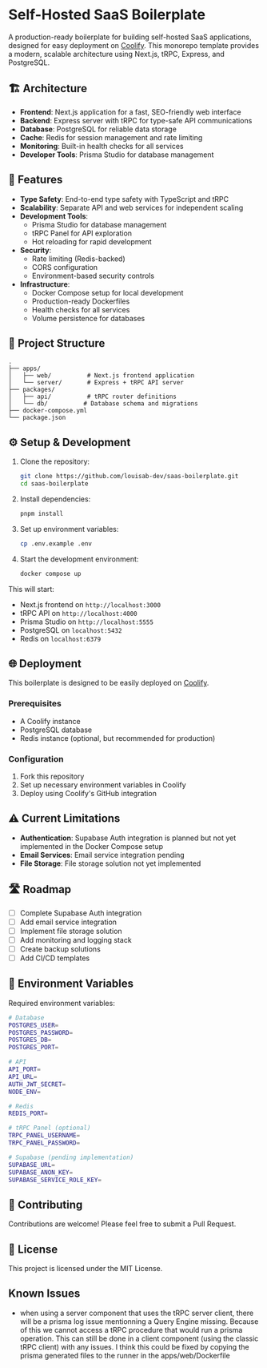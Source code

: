 # Self-Hosted SaaS Boilerplate

A production-ready boilerplate for building self-hosted SaaS applications,
designed for easy deployment on [Coolify](https://coolify.io/). This monorepo
template provides a modern, scalable architecture using Next.js, tRPC, Express,
and PostgreSQL.

## 🏗 Architecture

- **Frontend**: Next.js application for a fast, SEO-friendly web interface
- **Backend**: Express server with tRPC for type-safe API communications
- **Database**: PostgreSQL for reliable data storage
- **Cache**: Redis for session management and rate limiting
- **Monitoring**: Built-in health checks for all services
- **Developer Tools**: Prisma Studio for database management

## 🚀 Features

- **Type Safety**: End-to-end type safety with TypeScript and tRPC
- **Scalability**: Separate API and web services for independent scaling
- **Development Tools**:
  - Prisma Studio for database management
  - tRPC Panel for API exploration
  - Hot reloading for rapid development
- **Security**:
  - Rate limiting (Redis-backed)
  - CORS configuration
  - Environment-based security controls
- **Infrastructure**:
  - Docker Compose setup for local development
  - Production-ready Dockerfiles
  - Health checks for all services
  - Volume persistence for databases

## 📁 Project Structure

```
.
├── apps/
│   ├── web/          # Next.js frontend application
│   └── server/       # Express + tRPC API server
├── packages/
│   ├── api/          # tRPC router definitions
│   └── db/          # Database schema and migrations
├── docker-compose.yml
└── package.json
```

## ⚙️ Setup & Development

1. Clone the repository:

   ```bash
   git clone https://github.com/louisab-dev/saas-boilerplate.git
   cd saas-boilerplate
   ```

2. Install dependencies:

   ```bash
   pnpm install
   ```

3. Set up environment variables:

   ```bash
   cp .env.example .env
   ```

4. Start the development environment:
   ```bash
   docker compose up
   ```

This will start:

- Next.js frontend on `http://localhost:3000`
- tRPC API on `http://localhost:4000`
- Prisma Studio on `http://localhost:5555`
- PostgreSQL on `localhost:5432`
- Redis on `localhost:6379`

## 🌐 Deployment

This boilerplate is designed to be easily deployed on
[Coolify](https://coolify.io/).

### Prerequisites

- A Coolify instance
- PostgreSQL database
- Redis instance (optional, but recommended for production)

### Configuration

1. Fork this repository
2. Set up necessary environment variables in Coolify
3. Deploy using Coolify's GitHub integration

## ⚠️ Current Limitations

- **Authentication**: Supabase Auth integration is planned but not yet
  implemented in the Docker Compose setup
- **Email Services**: Email service integration pending
- **File Storage**: File storage solution not yet implemented

## 🛣️ Roadmap

- [ ] Complete Supabase Auth integration
- [ ] Add email service integration
- [ ] Implement file storage solution
- [ ] Add monitoring and logging stack
- [ ] Create backup solutions
- [ ] Add CI/CD templates

## 📝 Environment Variables

Required environment variables:

```bash
# Database
POSTGRES_USER=
POSTGRES_PASSWORD=
POSTGRES_DB=
POSTGRES_PORT=

# API
API_PORT=
API_URL=
AUTH_JWT_SECRET=
NODE_ENV=

# Redis
REDIS_PORT=

# tRPC Panel (optional)
TRPC_PANEL_USERNAME=
TRPC_PANEL_PASSWORD=

# Supabase (pending implementation)
SUPABASE_URL=
SUPABASE_ANON_KEY=
SUPABASE_SERVICE_ROLE_KEY=
```

## 🤝 Contributing

Contributions are welcome! Please feel free to submit a Pull Request.

## 📜 License

This project is licensed under the MIT License.

## Known Issues

- when using a server component that uses the tRPC server client, there will be
  a prisma log issue mentionning a Query Engine missing. Because of this we
  cannot access a tRPC procedure that would run a prisma operation. This can
  still be done in a client component (using the classic tRPC client) with any
  issues. I think this could be fixed by copying the prisma generated files to
  the runner in the apps/web/Dockerfile
